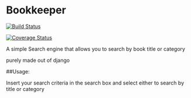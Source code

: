 # Bookkeeper

[![Build Status](https://travis-ci.org/andela-amwaleh/Bookkeeper.svg?branch=develop)](https://travis-ci.org/andela-amwaleh/Bookkeeper)

[![Coverage Status](https://coveralls.io/repos/github/andela-amwaleh/Bookkeeper/badge.svg?branch=develop)](https://coveralls.io/github/andela-amwaleh/Bookkeeper?branch=develop)


A simple Search engine that allows you to search by book title or
category

purely made out of django


##Usage:

Insert your search criteria in the search box and select either to search
by title or category